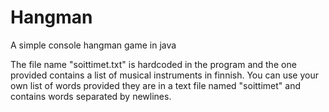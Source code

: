 # Hangman
A simple console hangman game in java

The file name "soittimet.txt" is hardcoded in the program and the one provided contains a list of musical instruments in finnish.
You can use your own list of words provided they are in a text file named "soittimet" and contains words separated by newlines.
